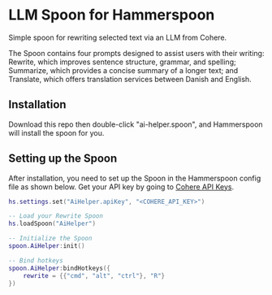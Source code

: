 # LLM Spoon for Hammerspoon

Simple spoon for rewriting selected text via an LLM from Cohere.

The Spoon contains four prompts designed to assist users with their writing: Rewrite, which improves sentence structure, grammar, and spelling; Summarize, which provides a concise summary of a longer text; and Translate, which offers translation services between Danish and English.

## Installation

Download this repo then double-click "ai-helper.spoon", and Hammerspoon will install the spoon for you.

## Setting up the Spoon

After installation, you need to set up the Spoon in the Hammerspoon config file as shown below. Get your API key by going to [Cohere API Keys](https://dashboard.cohere.com/api-keys).

```lua
hs.settings.set("AiHelper.apiKey", "<COHERE_API_KEY>")

-- Load your Rewrite Spoon
hs.loadSpoon("AiHelper")

-- Initialize the Spoon
spoon.AiHelper:init()

-- Bind hotkeys
spoon.AiHelper:bindHotkeys({
    rewrite = {{"cmd", "alt", "ctrl"}, "R"}
})
```
